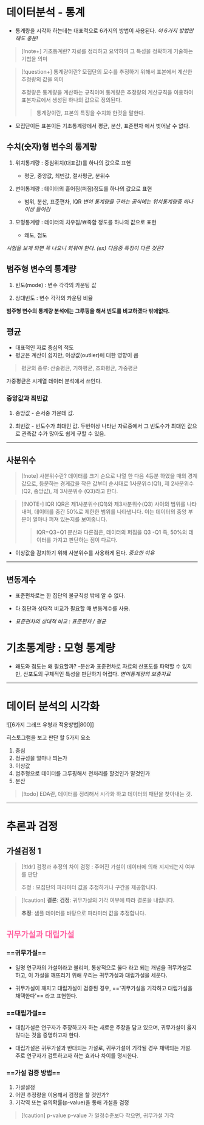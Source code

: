 
# 데이터분석 - 통계

-  통계량을 시각화 하는데는 대표적으로 6가지의 방법이 사용된다. *이 6가지 방법만 해도 충분!*

>[!note+] 기초통계란? 
>자료를 정리하고 요약하여 그 특성을 정확하게 기술하는 기법을 의미

>[!question+] 통계량이란?
>모집단의 모수를 추정하기 위해서 표본에서 계산한 추정량의 값을 의미
>
>추정량은 통계량을 계산하는 규칙이며 통계량은 추정량의 계산규칙을 이용하여 표본자료에서 생성된 하나의 값으로 정의된다.
>
>>통계량이란, 표본의 특징을 수치화 한것을 말한다.


-  모집단이든 표본이든 기초통계량에서 평균, 분산, 표준편차 에서 벗어날 수 없다.

## 수치(숫자)형 변수의 통계량

1. 위치통계량 : 중심위치(대표값)를 하나의 값으로 표현
	-  평균, 중앙값, 최빈값, 절사평균, 분위수

2. 변이통계량 : 데이터의 흩어짐(퍼짐)정도를 하나의 값으로 표현
	-  범위, 분산, 표준편차, IQR *변이 통계량을 구하는 공식에는 위치통계량중 하나 이상 들어감*

3. 모형통계량 : 데이터의 치우침/뾰족함 정도를 하나의 값으로 표현
	-  왜도, 첨도

*시험을 보게 되면 꼭 나오니 외워야 한다. (ex) 다음중 특징이 다른 것은?*

## 범주형 변수의 통계량

1. 빈도(mode) : 변수 각각의 카운팅 값

2. 상대빈도 : 변수 각각의 카운팅 비율

**범주형 변수의 통계량 분석에는 그루핑을 해서 빈도를 비교하겠다 밖에없다.**

## 평균

-  대표적인 자료 중심의 척도
-  평균은 계산이 쉽지만, 이상값(outlier)에 대한 영향이 큼

> 평균의 종류: 산술평균, 기하평균, 조화평균, 가중평균


가중평균은 시계열 데이터 분석에서 쓰인다.

### 중앙값과 최빈값

1.  중앙값 - 순서중 가운데 값.

2.  최빈값 - 빈도수가 최대인 값. 두번이상 나타난 자료중에서 그 빈도수가 최대인 값으로 관측값 수가 많아도 쉽게 구할 수 있음.

---

## **사분위수**

>[!note] 사분위수란?
>데이터를 크기 순으로 나열 한 다음 4등분 하였을 때의 경계값으로, 등분하는 경게값을 작은 값부터 순서대로 1사분위수(Q1), 제 2사분위수(Q2, 중앙값), 제 3사분위수 (Q3)라고 한다.

>[!NOTE-] IQR
> IQR은 제1사분위수(Q1)와 제3사분위수(Q3) 사이의 범위를 나타내며, 데이터를 중간 50%로 제한한 범위를 나타냅니다. 이는 데이터의 중앙 부분이 얼마나 퍼져 있는지를 보여줍니다.
>
>>IQR=Q3−Q1
>분산과 다른점은, 데이터의 퍼짐을 Q3 -Q1 즉, 50%의 데이터를 가지고 판단하는 점이 다르다.



-  이상값을 감지하기 위해 사분위수를 사용하게 된다. *중요한 이유*

---

## 변동계수

-  표준편차로는 한 집단의 불규칙성 밖에 알 수 없다.
-  타 집단과 상대적 비교가 필요할 때 변동계수를 사용.

- *표준편차의 상대적 비교 : 표준편차 / 평균*

# 기초통계량 : 모형 통계량

-  왜도와 첨도는 왜 필요할까?
	-분산과 표준편차로 자료의 산포도를 파악할 수 있지만, 산포도의 구체적인 특성을 판단하기 어렵다. *변이통계량의 보충자료*



---


# **데이터 분석의 시각화**



![[6가지 그래프 유형과 적용방법|800]]


히스토그램을 보고 판단 할 5가지 요소

1. 중심
2. 정규성을 얼마나 띄는가
3. 이상값
4. 범주형으로 데이터를 그루핑해서 전처리를 할것인가 말것인가
5. 분산

>[!todo] EDA란, 
>데이터를 정리해서 시각화 하고 데이터의 패턴을 찾아내는 것. 


---

# 추론과 검정

## 가설검정 1

>[!tldr] 검정과 추정의 차이
>검정 : 주어진 가설이 데이터에 의해 지지되는지 여부를 판단
>
>추정 : 모집단의 파라미터 값을 추정하거나 구간을 제공합니다.
>

>[!caution] **결론**:
>**검정**: 귀무가설의 기각 여부에 따라 결론을 내립니다.
>
>**추정**: 샘플 데이터를 바탕으로 파라미터 값을 추정합니다.

## **<span style="color:rgb(255, 102, 163)">귀무가설과 대립가설</span>**

### ==귀무가설==

- 일명 연구자의 가설이라고 불리며, 통상적으로 옳다 라고 되는 개념을 귀무가설로 하고, 이 가설을 깨뜨리기 위해 우리는 귀무가설과 대립가설을 세운다. 

- 귀무가설이 깨지고 대립가설이 검증된 경우, =='귀무가설을 기각하고 대립가설을 채택한다'== 라고 표현한다.


### ==대립가설==

- 대립가설은 연구자가 주장하고자 하는 새로운 주장을 담고 있으며, 귀무가설이 옳지 않다는 것을 증명하고자 한다. 

- 대립가설은 귀무가설과 반대되는 가설로, 귀무가설이 기각될 경우 채택되는 가설. 주로 연구자가 검토하고자 하는 효과나 차이를 명시한다.

### ==가설 검증 방법==

1.  가설설정
2.  어떤 추정량을 이용해서 검정을 할 것인가?
3.  기각역 또는 유의확률(p-value)을 통해 가설을 검정

>[!caution] p-value
>p-value 가 일정수준보다 작으면, 귀무가설 기각


